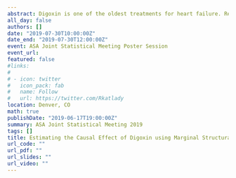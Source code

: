 ```yaml
---
abstract: Digoxin is one of the oldest treatments for heart failure. Recent observational studies have shown strong associations with adverse events (AEs), while older randomized clinical trials showed it to be safe. We studied the effect of Digoxin on AEs using a longitudinal, observational cohort of 207 patients implanted with a Left Ventricular Assist Device (LVAD) at Columbia University Medical Center. Cox models with 1 to 1 propensity score matching at baseline showed the hazard ratio of AEs for patients taking Digoxin to be 1.8 (95% CI 1.4-26), similar to previous observational studies. However, Cox models are known to yield biased results in the presence of a time varying exposure and time dependent confounders. We adjusted for time dependent confounding through a marginal structural Cox model, using the time-varying probabilities of censoring and treatment to construct inverse probability weighted estimators. This model showed the effect of Digoxin on AEs to be non-significant 1.1 (0.7-1.7), consistent with older randomized trials. Our results suggest Digoxin is still a safe treatment for modern heart failure patients.
all_day: false
authors: []
date: "2019-07-30T10:00:00Z"
date_end: "2019-07-30T12:00:00Z"
event: ASA Joint Statistical Meeting Poster Session
event_url: 
featured: false
#links:
#
# - icon: twitter
#   icon_pack: fab
#   name: Follow
#   url: https://twitter.com/Rkatlady
location: Denver, CO
math: true
publishDate: "2019-06-17T19:00:00Z"
summary: ASA Joint Statistical Meeting 2019
tags: []
title: Estimating the Causal Effect of Digoxin using Marginal Structural Models
url_code: ""
url_pdf: ""
url_slides: ""
url_video: ""
---
```

